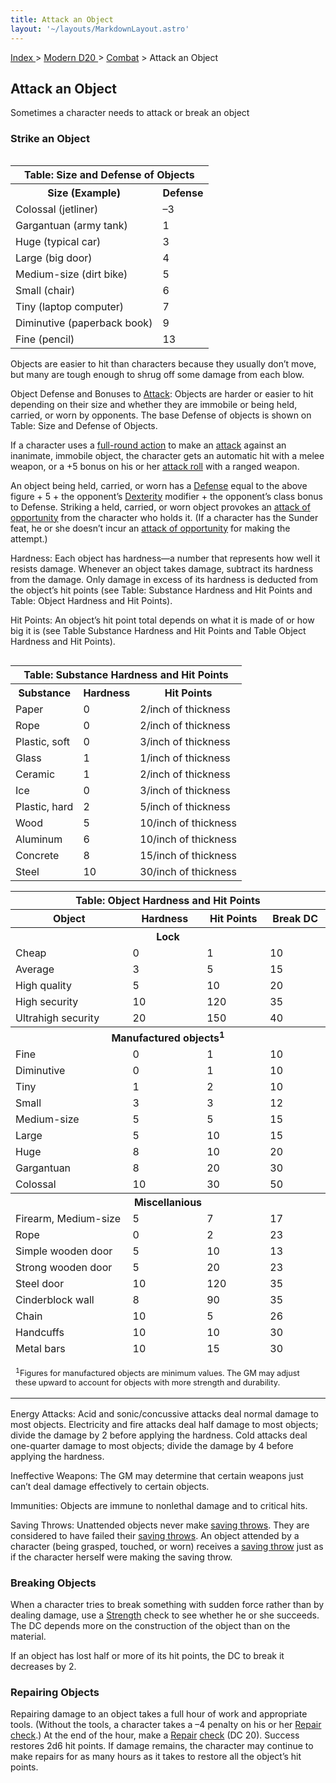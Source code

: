 ```yaml
---
title: Attack an Object
layout: '~/layouts/MarkdownLayout.astro'
---
```


[ Index ](/) > [ Modern D20 ](/modern.d20.srd) > [Combat](/modern.d20.srd/combat) > Attack an Object

## Attack an Object

Sometimes a character needs to attack or break an object

### Strike an Object


<table style="float: right"><tr><th colspan="2"> Table: Size and Defense of Objects</th></tr> <tr><th>Size (Example)</th><th> Defense</th></tr> <tr><td>Colossal (jetliner)</td><td> –3 </td></tr><tr class="shaded"><td>Gargantuan (army tank)</td><td> 1 </td></tr><tr><td>Huge (typical car)</td><td> 3 </td></tr><tr class="shaded"><td>Large (big door)</td><td> 4 </td></tr><tr><td>Medium-size (dirt bike)</td><td> 5 </td></tr><tr class="shaded"><td>Small (chair)</td><td> 6 </td></tr><tr><td>Tiny (laptop computer)</td><td> 7 </td></tr><tr class="shaded"><td>Diminutive (paperback book)</td><td> 9 </td></tr><tr><td>Fine (pencil)</td><td> 13 </td></tr></table>


Objects are easier to hit than characters because they usually don’t move, but
many are tough enough to shrug off some damage from each blow.

Object Defense and Bonuses to [Attack](/modern.d20.srd/combat/attack.bonus):
Objects are harder or easier to hit depending on their size and whether they
are immobile or being held, carried, or worn by opponents. The base Defense of
objects is shown on Table: Size and Defense of Objects.

If a character uses a [full-round action](/modern.d20.srd/combat/full.round.actions) to make an
[attack](/modern.d20.srd/combat/attack.roll) against an inanimate, immobile
object, the character gets an automatic hit with a melee weapon, or a +5 bonus
on his or her [attack roll](/modern.d20.srd/combat/attack.roll) with a ranged
weapon.

An object being held, carried, or worn has a
[Defense](/modern.d20.srd/combat/defense) equal to the above figure + 5 + the
opponent’s [Dexterity](/modern.d20.srd/basics/ability.scores) modifier + the
opponent’s class bonus to Defense. Striking a held, carried, or worn object
provokes an [attack of opportunity](/modern.d20.srd/combat/attacks.of.opportunity) from the character
who holds it. (If a character has the Sunder feat, he or she doesn’t incur an
[attack of opportunity](/modern.d20.srd/combat/attacks.of.opportunity) for
making the attempt.)

Hardness: Each object has hardness—a number that represents how well it
resists damage. Whenever an object takes damage, subtract its hardness from
the damage. Only damage in excess of its hardness is deducted from the
object’s hit points (see Table: Substance Hardness and Hit Points and Table:
Object Hardness and Hit Points).

Hit Points: An object’s hit point total depends on what it is made of or how
big it is (see Table Substance Hardness and Hit Points and Table Object
Hardness and Hit Points).


<table style="float: left"><tr><th colspan="3"> Table: Substance Hardness and Hit Points</th></tr> <tr><th>Substance</th><th> Hardness</th><th> Hit Points</th></tr> <tr><td>Paper</td><td> 0</td><td> 2/inch of thickness </td></tr><tr class="shaded"><td>Rope</td><td> 0</td><td> 2/inch of thickness </td></tr><tr><td>Plastic, soft</td><td> 0</td><td> 3/inch of thickness </td></tr><tr class="shaded"><td>Glass</td><td> 1</td><td> 1/inch of thickness </td></tr><tr><td>Ceramic</td><td> 1</td><td> 2/inch of thickness </td></tr><tr class="shaded"><td>Ice</td><td> 0</td><td> 3/inch of thickness </td></tr><tr><td>Plastic, hard</td><td> 2</td><td> 5/inch of thickness </td></tr><tr class="shaded"><td>Wood</td><td> 5</td><td> 10/inch of thickness </td></tr><tr><td>Aluminum</td><td> 6</td><td> 10/inch of thickness </td></tr><tr class="shaded"><td>Concrete</td><td> 8</td><td> 15/inch of thickness </td></tr><tr><td>Steel</td><td> 10</td><td> 30/inch of thickness </td></tr></table>
 
<table><tr><th colspan="4"> Table: Object Hardness and Hit Points</th></tr> <tr><th> Object</th><th> Hardness</th><th> Hit Points</th><th> Break DC</th></tr> <tr><th colspan="4">Lock </th></tr> <tr><td> Cheap</td><td> 0</td><td> 1</td><td> 10 </td></tr><tr class="shaded"><td>Average</td><td> 3</td><td> 5</td><td> 15 </td></tr><tr><td>High quality</td><td> 5</td><td> 10</td><td> 20 </td></tr><tr class="shaded"><td>High security</td><td> 10</td><td> 120</td><td> 35 </td></tr><tr><td>Ultrahigh security</td><td> 20</td><td> 150</td><td> 40 </td></tr><tr><th colspan="4">Manufactured objects<sup>1</sup></th></tr><tr> </tr><tr><td> Fine</td><td> 0</td><td> 1</td><td> 10 </td></tr><tr class="shaded"><td>Diminutive</td><td> 0</td><td> 1</td><td> 10 </td></tr><tr><td>Tiny</td><td> 1</td><td> 2</td><td> 10 </td></tr><tr class="shaded"><td>Small</td><td> 3</td><td> 3</td><td> 12 </td></tr><tr><td>Medium-size</td><td> 5</td><td> 5</td><td> 15 </td></tr><tr class="shaded"><td>Large</td><td> 5</td><td> 10</td><td> 15 </td></tr><tr><td>Huge</td><td> 8</td><td> 10</td><td> 20 </td></tr><tr class="shaded"><td>Gargantuan</td><td> 8</td><td> 20</td><td> 30 </td></tr><tr><td>Colossal</td><td> 10</td><td> 30</td><td> 50 </td></tr> <tr><th colspan="4">Miscellanious </th></tr> <tr class="shaded"><td>Firearm, Medium-size</td><td> 5</td><td> 7</td><td> 17 </td></tr><tr><td>Rope</td><td> 0</td><td> 2</td><td> 23 </td></tr><tr class="shaded"><td>Simple wooden door</td><td> 5</td><td> 10</td><td> 13 </td></tr><tr><td>Strong wooden door</td><td> 5</td><td> 20</td><td> 23 </td></tr><tr class="shaded"><td>Steel door</td><td> 10</td><td> 120</td><td> 35 </td></tr><tr><td>Cinderblock wall</td><td> 8</td><td> 90</td><td> 35 </td></tr><tr class="shaded"><td>Chain</td><td> 10</td><td> 5</td><td> 26 </td></tr><tr><td>Handcuffs</td><td> 10</td><td> 10</td><td> 30 </td></tr><tr class="shaded"><td>Metal bars</td><td> 10</td><td> 15</td><td> 30 </td></tr> <tr><td colspan="4"> <p style="text-align: left; font-size: .8em;"><sup>1</sup>Figures for manufactured objects are minimum values. The GM may adjust these upward to account for objects with more strength and durability.</p> </td></tr></table>


Energy Attacks: Acid and sonic/concussive attacks deal normal damage to most
objects. Electricity and fire attacks deal half damage to most objects; divide
the damage by 2 before applying the hardness. Cold attacks deal one-quarter
damage to most objects; divide the damage by 4 before applying the hardness.

Ineffective Weapons: The GM may determine that certain weapons just can’t deal
damage effectively to certain objects.

Immunities: Objects are immune to nonlethal damage and to critical hits.

Saving Throws: Unattended objects never make [saving throws](/modern.d20.srd/basics/saving.throws). They are considered to have
failed their [saving throws](/modern.d20.srd/basics/saving.throws). An object
attended by a character (being grasped, touched, or worn) receives a [saving throw](/modern.d20.srd/basics/saving.throws) just as if the character herself
were making the saving throw.

### Breaking Objects

When a character tries to break something with sudden force rather than by
dealing damage, use a [Strength](/modern.d20.srd/basics/ability.scores) check
to see whether he or she succeeds. The DC depends more on the construction of
the object than on the material.

If an object has lost half or more of its hit points, the DC to break it
decreases by 2.

### Repairing Objects

Repairing damage to an object takes a full hour of work and appropriate tools.
(Without the tools, a character takes a –4 penalty on his or her
[Repair](/modern.d20.srd/skills/repair)
[check](/modern.d20.srd/skills/skill.basics).) At the end of the
hour, make a [Repair](/modern.d20.srd/skills/repair)
[check](/modern.d20.srd/skills/skill.basics) (DC 20). Success
restores 2d6 hit points. If damage remains, the character may continue to make
repairs for as many hours as it takes to restore all the object’s hit points.

